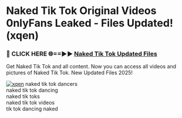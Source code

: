 # Naked Tik Tok Original Videos 0nlyFans Leaked - Files Updated! (xqen)

<h3>🔴 CLICK HERE 🌐==►► <a href="https://tinyurl.com/up5wt9bj" rel="nofollow">Naked Tik Tok Updated Files</a></h3>

Get Naked Tik Tok and all content. Now you can access all videos and pictures of Naked Tik Tok. New Updated Files 2025!

[![xqen](https://i.imgur.com/ABiUzMV.gif)](https://tinyurl.com/up5wt9bj)
naked tik tok dancers<br>
naked tik tok dancing<br>
naked tik toks<br>
naked tik tok videos<br>
tik tok dancing naked